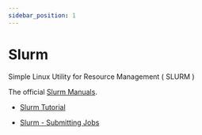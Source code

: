 ```yaml
---
sidebar_position: 1 
---
```


# Slurm

Simple Linux Utility for Resource Management ( SLURM )

The official [Slurm Manuals](https://slurm.schedmd.com/documentation.html).

- [Slurm Tutorial](./slurm_tutorial.md)

- [Slurm - Submitting Jobs](./slurm_submitting_jobs.md)

